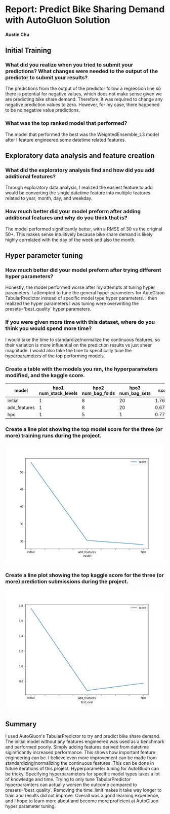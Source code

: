 # Report: Predict Bike Sharing Demand with AutoGluon Solution
#### Austin Chu

## Initial Training
### What did you realize when you tried to submit your predictions? What changes were needed to the output of the predictor to submit your results?
The predictions from the output of the predictor follow a regression line so there is potential for negative values, which does not make sense given we are predicting bike share demand. Therefore, it was required to change any negative prediction values to zero. However, for my case, there happened to be no negative value predictions.

### What was the top ranked model that performed?
The model that performed the best was the WeightedEnsemble_L3 model after I feature engineered some datetime related features.

## Exploratory data analysis and feature creation
### What did the exploratory analysis find and how did you add additional features?
Through exploratory data analysis, I realized the easiest feature to add would be converting the single datetime feature into multiple features related to year, month, day, and weekday.

### How much better did your model preform after adding additional features and why do you think that is?
The model performed significantly better, with a RMSE of 30 vs the original 50+. This makes sense intuiitively because bike share demand is likely highly correlated with the day of the week and also the month.

## Hyper parameter tuning
### How much better did your model preform after trying different hyper parameters?
Honestly, the model performed worse after my attempts at tuning hyper parameters. I attempted to tune the general hyper parameters for AutoGluon TabularPredictor instead of specific model type hyper parameters. I then realized the hyper parameters I was tuning were overwriting the presets='best_quality' hyper parameters.

### If you were given more time with this dataset, where do you think you would spend more time?
I would take the time to standardize/normalize the continuous features, so their variation is more influential on the prediction results vs just sheer magnitude. I would also take the time to specifically tune the hyperparameters of the top performing models.

### Create a table with the models you ran, the hyperparameters modified, and the kaggle score.
|model|hpo1 num_stack_levels|hpo2 num_bag_folds|hpo3 num_bag_sets|score|
|--|--|--|--|--|
|initial|1|8|20|1.76720|
|add_features|1|8|20|0.67915|
|hpo|1|5|1|0.77584|

### Create a line plot showing the top model score for the three (or more) training runs during the project.

![model_train_score.png](model_train_score.png)

### Create a line plot showing the top kaggle score for the three (or more) prediction submissions during the project.

![model_test_score.png](model_test_score.png)

## Summary
I used AutoGluon's TabularPredictor to try and predict bike share demand. The initial model without any features engineered was used as a benchmark and performed poorly. Simply adding features derived from datetime siginificantly increased performance. This shows how important feature engineering can be. I believe even more improvement can be made from standardizing/normalizing the continuous features. This can be done in future iterations of this project. Hyperparameter tuning for AutoGluon can be tricky. Specifying hyperparameters for specific model types takes a lot of knowledge and time. Trying to only tune TabularPredictor hyperparamters can actually worsen the outcome compared to presets='best_quality'. Removing the time_limit makes it take way longer to train and results did not improve. Overall was a good learning experience, and I hope to learn more about and become more proficient at AutoGluon hyper parameter tuning. 
